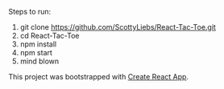 Steps to run:
1) git clone https://github.com/ScottyLiebs/React-Tac-Toe.git
2) cd React-Tac-Toe
3) npm install
4) npm start
5) mind blown

This project was bootstrapped with [Create React App](https://github.com/facebookincubator/create-react-app).
